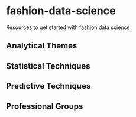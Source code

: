 fashion-data-science
====================

Resources to get started with fashion data science

## Analytical Themes

## Statistical Techniques

## Predictive Techniques

## Professional Groups
